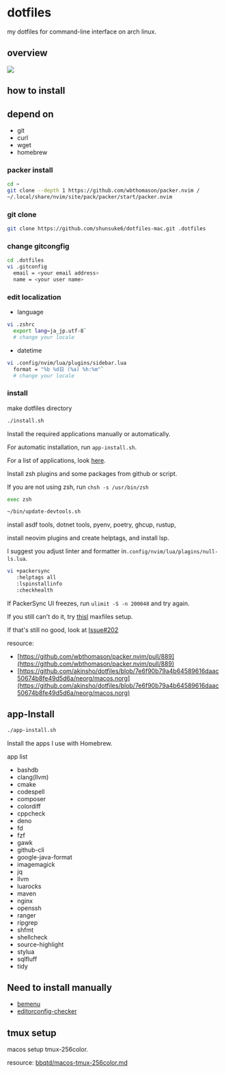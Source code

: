 # dotfiles

my dotfiles for command-line interface on arch linux.

## overview
![](https://user-images.githubusercontent.com/84017923/192322032-133ed1bd-316a-4547-9138-afbb187ec85c.png)

## how to install

## depend on

- git
- curl
- wget
- homebrew

### packer install

```bash
cd ~
git clone --depth 1 https://github.com/wbthomason/packer.nvim /
~/.local/share/nvim/site/pack/packer/start/packer.nvim
```

### git clone

```bash
git clone https://github.com/shunsuke6/dotfiles-mac.git .dotfiles
```

### change gitcongfig

```bash
cd .dotfiles
vi .gitconfig
  email = <your email address>
  name = <your user name>
```

### edit localization

- language

```bash
vi .zshrc
  export lang=ja_jp.utf-8`
  # change your locale
```

- datetime

```bash
vi .config/nvim/lua/plugins/sidebar.lua
  format = "%b %d日 (%a) %h:%m"`
  # change your locale
```

### install

make dotfiles directory

```bash
./install.sh
```

Install the required applications manually or automatically.

For automatic installation, run `app-install.sh`.

For a list of applications, look [here](#app-install).

Install zsh plugins and some packages from github or script.

If you are not using zsh, run `chsh -s /usr/bin/zsh`

```bash
exec zsh
```

```bash
~/bin/update-devtools.sh
```

install asdf tools, dotnet tools, pyenv, poetry, ghcup, rustup,

install neovim plugins and create helptags, and install lsp.

I suggest you adjust linter and formatter in`.config/nvim/lua/plagins/null-ls.lua`.

```bash
vi +packersync
   :helptags all
   :lspinstallinfo
   :checkhealth
```

If PackerSync UI freezes, run `ulimit -S -n 200048` and try again.

If you still can't do it, try
[thisl](https://github.com/akinsho/dotfiles/blob/7e6f90b79a4b64589616daac50674b8fe49d5d6a/neorg/macos.norg)
maxfiles setup.

If that's still no good, look at [Issue#202](https://github.com/wbthomason/packer.nvim/issues/202)

resource:

- [https://github.com/wbthomason/packer.nvim/pull/889](https://github.com/wbthomason/packer.nvim/pull/889)
- [https://github.com/akinsho/dotfiles/blob/7e6f90b79a4b64589616daac50674b8fe49d5d6a/neorg/macos.norg](https://github.com/akinsho/dotfiles/blob/7e6f90b79a4b64589616daac50674b8fe49d5d6a/neorg/macos.norg)

## app-Install

```bash
./app-install.sh
```

Install the apps I use with Homebrew.

app list

- bashdb
- clang(llvm)
- cmake
- codespell
- composer
- colordiff
- cppcheck
- deno
- fd
- fzf
- gawk
- github-cli
- google-java-format
- imagemagick
- jq
- llvm
- luarocks
- maven
- nginx
- openssh
- ranger
- ripgrep
- shfmt
- shellcheck
- source-highlight
- stylua
- sqlfluff
- tidy

## Need to install manually

- [bemenu](https://github.com/Cloudef/bemenu)
- [editorconfig-checker](https://github.com/editorconfig-checker/editorconfig-checker)

## tmux setup

macos setup tmux-256color.

resource: [bbqtd/macos-tmux-256color.md](https://gist.github.com/bbqtd/a4ac060d6f6b9ea6fe3aabe735aa9d95)
